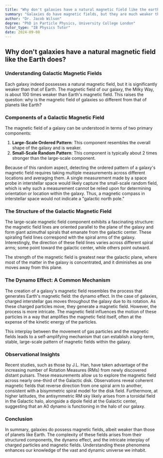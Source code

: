 ```yaml
---
title: "Why don't galaxies have a natural magnetic field like the earth does?"
summary: "Galaxies do have magnetic fields, but they are much weaker than Earth's.  The field is created by a dynamo effect from moving charged gas, forming spiral patterns.  Though weak, these fields are crucial for galactic structure and evolution."
author: "Dr. Jacob Wilson"
degree: "PhD in Particle Physics, University College London"
tutor_type: "IB Physics Tutor"
date: 2024-09-08
---
```


## Why don't galaxies have a natural magnetic field like the Earth does?

### Understanding Galactic Magnetic Fields

Each galaxy indeed possesses a natural magnetic field, but it is significantly weaker than that of Earth. The magnetic field of our galaxy, the Milky Way, is about $100$ times weaker than Earth's magnetic field. This raises the question: why is the magnetic field of galaxies so different from that of planets like Earth?

### Components of a Galactic Magnetic Field

The magnetic field of a galaxy can be understood in terms of two primary components:

1. **Large-Scale Ordered Pattern**: This component resembles the overall shape of the galaxy and is weaker.
2. **Small-Scale Random Pattern**: This component is typically about $2$ times stronger than the large-scale component.

Because of this random aspect, detecting the ordered pattern of a galaxy's magnetic field requires taking multiple measurements across different locations and averaging them. A single measurement made by a space probe in interstellar space would likely capture the small-scale random field, which is why such a measurement cannot be relied upon for determining orientation or location within the galaxy. Thus, a magnetic compass in interstellar space would not indicate a "galactic north pole."

### The Structure of the Galactic Magnetic Field

The large-scale magnetic field component exhibits a fascinating structure: the magnetic field lines are oriented parallel to the plane of the galaxy and form giant azimuthal spirals that emanate from the galactic center. These spiraling field lines correspond with the spiral arms of the galaxy. Interestingly, the direction of these field lines varies across different spiral arms; some point toward the galactic center, while others point outward.

The strength of the magnetic field is greatest near the galactic plane, where most of the matter in the galaxy is concentrated, and it diminishes as one moves away from this plane.

### The Dynamo Effect: A Common Mechanism

The creation of a galaxy's magnetic field resembles the process that generates Earth's magnetic field: the dynamo effect. In the case of galaxies, charged interstellar gas moves throughout the galaxy due to its rotation. As these charged particles move, they generate a magnetic field. However, the process is more intricate. The magnetic field influences the motion of these particles in a way that amplifies the magnetic field itself, often at the expense of the kinetic energy of the particles. 

This interplay between the movement of gas particles and the magnetic fields leads to a self-amplifying mechanism that can establish a long-term, stable, large-scale pattern of magnetic fields within the galaxy.

### Observational Insights

Recent studies, such as those by J.L. Han, have taken advantage of the increasing number of Rotation Measures (RMs) from newly discovered distant pulsars. These measurements allow us to explore the magnetic field across nearly one-third of the Galactic disk. Observations reveal coherent magnetic fields that reverse direction from one spiral arm to another, consistent with a bisymmetric spiral model for the disk field. Furthermore, at higher latitudes, the antisymmetric RM sky likely arises from a toroidal field in the Galactic halo, alongside a dipole field at the Galactic center, suggesting that an A0 dynamo is functioning in the halo of our galaxy.

### Conclusion

In summary, galaxies do possess magnetic fields, albeit weaker than those of planets like Earth. The complexity of these fields arises from their structured components, the dynamo effect, and the intricate interplay of charged particles and magnetic fields. Understanding these phenomena enhances our knowledge of the vast and dynamic universe we inhabit.
    